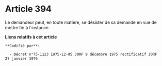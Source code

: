 # Article 394

Le demandeur peut, en toute matière, se désister de sa demande en vue de mettre fin à l'instance.

**Liens relatifs à cet article**

	**Codifié par**:

	  - Décret n°75-1123 1975-12-05 JORF 9 décembre 1975 rectificatif JORF 27 janvier 1976
